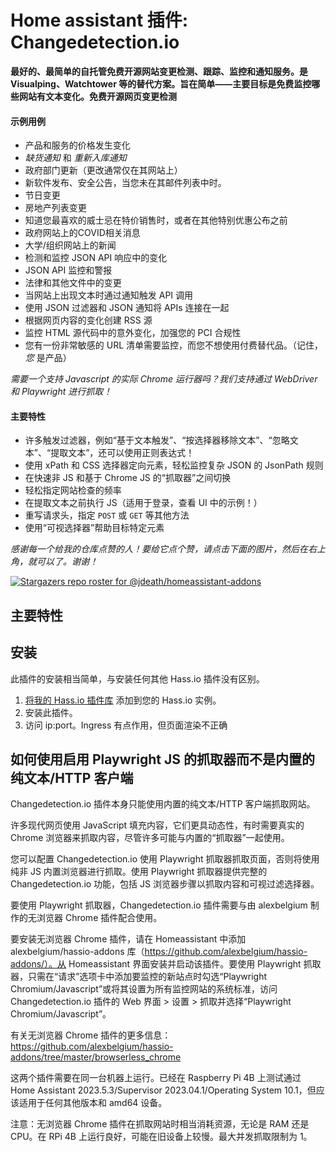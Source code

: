 # Home assistant 插件: Changedetection.io

**最好的、最简单的自托管免费开源网站变更检测、跟踪、监控和通知服务。是 Visualping、Watchtower 等的替代方案。旨在简单——主要目标是免费监控哪些网站有文本变化。免费开源网页变更检测**

#### 示例用例

- 产品和服务的价格发生变化
- _缺货通知_ 和 _重新入库通知_
- 政府部门更新（更改通常仅在其网站上）
- 新软件发布、安全公告，当您未在其邮件列表中时。
- 节日变更
- 房地产列表变更
- 知道您最喜欢的威士忌在特价销售时，或者在其他特别优惠公布之前
- 政府网站上的COVID相关消息
- 大学/组织网站上的新闻
- 检测和监控 JSON API 响应中的变化
- JSON API 监控和警报
- 法律和其他文件中的变更
- 当网站上出现文本时通过通知触发 API 调用
- 使用 JSON 过滤器和 JSON 通知将 APIs 连接在一起
- 根据网页内容的变化创建 RSS 源
- 监控 HTML 源代码中的意外变化，加强您的 PCI 合规性
- 您有一份非常敏感的 URL 清单需要监控，而您不想使用付费替代品。（记住，_您_ 是产品）

_需要一个支持 Javascript 的实际 Chrome 运行器吗？我们支持通过 WebDriver 和 Playwright 进行抓取！</a>_

#### 主要特性

- 许多触发过滤器，例如“基于文本触发”、“按选择器移除文本”、“忽略文本”、“提取文本”，还可以使用正则表达式！
- 使用 xPath 和 CSS 选择器定向元素，轻松监控复杂 JSON 的 JsonPath 规则
- 在快速非 JS 和基于 Chrome JS 的“抓取器”之间切换
- 轻松指定网站检查的频率
- 在提取文本之前执行 JS（适用于登录，查看 UI 中的示例！）
- 重写请求头，指定 `POST` 或 `GET` 等其他方法
- 使用“可视选择器”帮助目标特定元素

_感谢每一个给我的仓库点赞的人！要给它点个赞，请点击下面的图片，然后在右上角，就可以了。谢谢！_

[![Stargazers repo roster for @jdeath/homeassistant-addons](https://reporoster.com/stars/jdeath/homeassistant-addons)](https://github.com/jdeath/homeassistant-addons/stargazers)

## 主要特性


## 安装

此插件的安装相当简单，与安装任何其他 Hass.io 插件没有区别。

1. [将我的 Hass.io 插件库][repository] 添加到您的 Hass.io 实例。
1. 安装此插件。
1. 访问 ip:port。Ingress 有点作用，但页面渲染不正确


## 如何使用启用 Playwright JS 的抓取器而不是内置的纯文本/HTTP 客户端

Changedetection.io 插件本身只能使用内置的纯文本/HTTP 客户端抓取网站。

许多现代网页使用 JavaScript 填充内容，它们更具动态性，有时需要真实的 Chrome 浏览器来抓取内容，尽管许多可能与内置的“抓取器”一起使用。

您可以配置 Changedetection.io 使用 Playwright 抓取器抓取页面，否则将使用纯非 JS 内置浏览器进行抓取。使用 Playwright 抓取器提供完整的 Changedetection.io 功能，包括 JS 浏览器步骤以抓取内容和可视过滤选择器。

要使用 Playwright 抓取器，Changedetection.io 插件需要与由 alexbelgium 制作的无浏览器 Chrome 插件配合使用。

要安装无浏览器 Chrome 插件，请在 Homeassistant 中添加 alexbelgium/hassio-addons 库（https://github.com/alexbelgium/hassio-addons/）。从 Homeassistant 界面安装并启动该插件。要使用 Playwright 抓取器，只需在“请求”选项卡中添加要监控的新站点时勾选“Playwright Chromium/Javascript”或将其设置为所有监控网站的系统标准，访问 Changedetection.io 插件的 Web 界面 > 设置 > 抓取并选择“Playwright Chromium/Javascript”。

有关无浏览器 Chrome 插件的更多信息：https://github.com/alexbelgium/hassio-addons/tree/master/browserless_chrome

这两个插件需要在同一台机器上运行。已经在 Raspberry Pi 4B 上测试通过 Home Assistant 2023.5.3/Supervisor 2023.04.1/Operating System 10.1，但应该适用于任何其他版本和 amd64 设备。

注意：无浏览器 Chrome 插件在抓取网站时相当消耗资源，无论是 RAM 还是 CPU。在 RPi 4B 上运行良好，可能在旧设备上较慢。最大并发抓取限制为 1。


[repository]: https://github.com/jdeath/homeassistant-addons